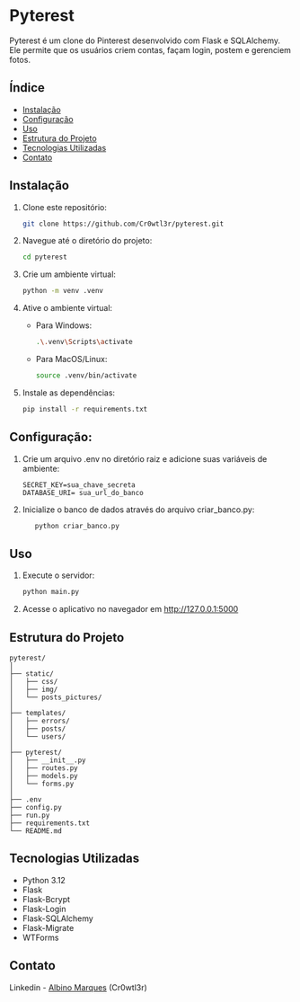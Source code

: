 ﻿# Pyterest

Pyterest é um clone do Pinterest desenvolvido com Flask e SQLAlchemy. Ele permite que os usuários criem contas, façam
login, postem e gerenciem fotos.

## Índice

- [Instalação](#instalação)
- [Configuração](#configuração)
- [Uso](#uso)
- [Estrutura do Projeto](#estrutura-do-projeto)
- [Tecnologias Utilizadas](#tecnologias-utilizadas)
- [Contato](#contato)

## Instalação

1. Clone este repositório:
   ```sh
   git clone https://github.com/Cr0wtl3r/pyterest.git

2. Navegue até o diretório do projeto:
    ```sh
   cd pyterest
   ```

3. Crie um ambiente virtual:
   ```sh
   python -m venv .venv
   ```

4. Ative o ambiente virtual:
    * Para Windows:
      ```sh
      .\.venv\Scripts\activate
      ```
    * Para MacOS/Linux:
       ```sh
      source .venv/bin/activate
      ```

5. Instale as dependências:
   ```sh
   pip install -r requirements.txt
   ```

## Configuração:

1. Crie um arquivo .env no diretório raiz e adicione suas variáveis de ambiente:
   ```env
   SECRET_KEY=sua_chave_secreta
   DATABASE_URI= sua_url_do_banco
   ```

2. Inicialize o banco de dados através do arquivo criar_banco.py:
   ```sh
      python criar_banco.py
   ```

## Uso

1. Execute o servidor:
   ```sh
   python main.py
   ```

2. Acesse o aplicativo no navegador em http://127.0.0.1:5000

## Estrutura do Projeto

```plaintext
pyterest/
│
├── static/
│   ├── css/
│   ├── img/
│   └── posts_pictures/
│
├── templates/
│   ├── errors/
│   ├── posts/
│   └── users/
│
├── pyterest/
│   ├── __init__.py
│   ├── routes.py
│   ├── models.py
│   └── forms.py
│
├── .env
├── config.py
├── run.py
├── requirements.txt
└── README.md
```


## Tecnologias Utilizadas

* Python 3.12
* Flask
* Flask-Bcrypt
* Flask-Login
* Flask-SQLAlchemy
* Flask-Migrate
* WTForms

## Contato
Linkedin - [Albino Marques](https://www.linkedin.com/in/albino-marques/) (Cr0wtl3r)
